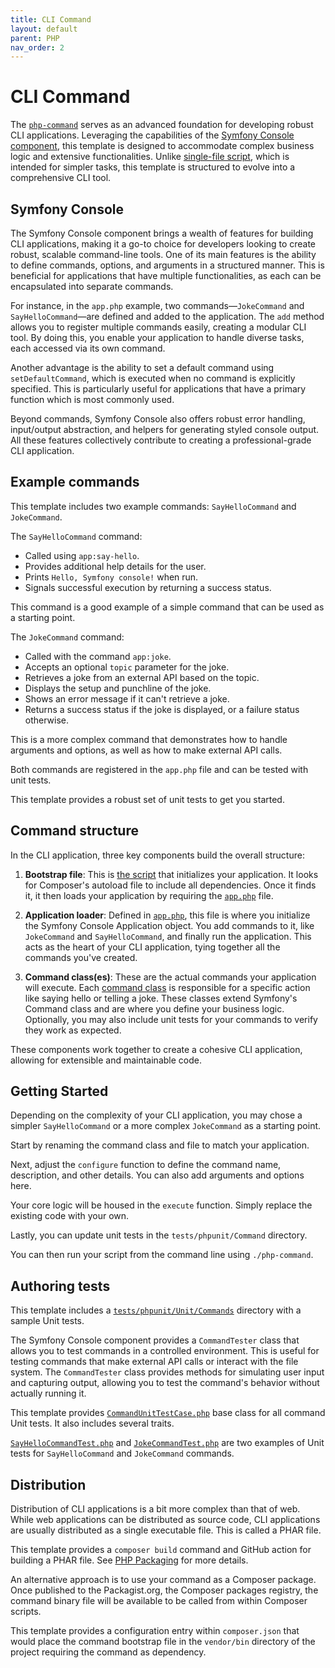 ```yaml
---
title: CLI Command
layout: default
parent: PHP
nav_order: 2
---
```


# CLI Command

The [`php-command`](https://github.com/AlexSkrypnyk/scaffold/blob/main/php-command)
serves as an advanced foundation for developing robust CLI applications.
Leveraging the capabilities of
the [Symfony Console component](https://symfony.com/doc/current/components/console.html),
this template is designed to accommodate complex business logic and extensive
functionalities. Unlike [single-file script](cli-script), which is intended for
simpler tasks, this template is structured to evolve into a comprehensive CLI
tool.

## Symfony Console

The Symfony Console component brings a wealth of features for building CLI
applications, making it a go-to choice for developers looking to create robust,
scalable command-line tools. One of its main features is the ability to define
commands, options, and arguments in a structured manner. This is beneficial for
applications that have multiple functionalities, as each can be encapsulated
into separate commands.

For instance, in the `app.php` example, two commands—`JokeCommand`
and `SayHelloCommand`—are defined and added to the application. The `add` method
allows you to register multiple commands easily, creating a modular CLI tool. By
doing this, you enable your application to handle diverse tasks, each accessed
via its own command.

Another advantage is the ability to set a default command
using `setDefaultCommand`, which is executed when no command is explicitly
specified. This is particularly useful for applications that have a primary
function which is most commonly used.

Beyond commands, Symfony Console also offers robust error handling, input/output
abstraction, and helpers for generating styled console output. All these
features collectively contribute to creating a professional-grade CLI
application.

## Example commands

This template includes two example commands: `SayHelloCommand`
and `JokeCommand`.

The `SayHelloCommand` command:

- Called using `app:say-hello`.
- Provides additional help details for the user.
- Prints `Hello, Symfony console!` when run.
- Signals successful execution by returning a success status.

This command is a good example of a simple command that can be used as a
starting
point.

The `JokeCommand` command:

- Called with the command `app:joke`.
- Accepts an optional `topic` parameter for the joke.
- Retrieves a joke from an external API based on the topic.
- Displays the setup and punchline of the joke.
- Shows an error message if it can't retrieve a joke.
- Returns a success status if the joke is displayed, or a failure status
  otherwise.

This is a more complex command that demonstrates how to handle arguments and
options, as well as how to make external API calls.

Both commands are registered in the `app.php` file and can be tested with unit
tests.

This template provides a robust set of unit tests to get you started.

## Command structure

In the CLI application, three key components build the overall structure:

1. **Bootstrap file**: This
   is [the script](https://github.com/AlexSkrypnyk/scaffold/blob/main/php-command)
   that initializes your application. It looks for Composer's autoload file to
   include all dependencies. Once it finds it, it then loads your application by
   requiring the [`app.php`](https://github.com/AlexSkrypnyk/scaffold/blob/main/src/app.php)
   file.

2. **Application loader**: Defined in [`app.php`](https://github.com/AlexSkrypnyk/scaffold/blob/main/src/app.php),
   this file is where you initialize the Symfony Console Application object. 
   You add commands to it, like `JokeCommand` and `SayHelloCommand`, and finally 
   run the application.
   This acts as the heart of your CLI application, tying together all the
   commands you've created.

3. **Command class(es)**: These are the actual commands your application will
   execute. Each [command class](https://github.com/AlexSkrypnyk/scaffold/tree/main/src/Command)
   is responsible for a specific action like saying hello or telling a joke. 
   These classes extend Symfony's Command class and are
   where you define your business logic. Optionally, you may also include unit
   tests for your commands to verify they work as expected.

These components work together to create a cohesive CLI application, allowing
for extensible and maintainable code.

## Getting Started

Depending on the complexity of your CLI application, you may chose a simpler
`SayHelloCommand` or a more complex `JokeCommand` as a starting point.

Start by renaming the command class and file to match your application.

Next, adjust the `configure` function to define the command name, description,
and other details. You can also add arguments and options here.

Your core logic will be housed in the `execute` function. Simply replace the
existing code with your own.

Lastly, you can update unit tests in the `tests/phpunit/Command` directory.

You can then run your script from the command line
using `./php-command`.

## Authoring tests

This template includes
a [`tests/phpunit/Unit/Commands`](https://github.com/AlexSkrypnyk/scaffold/tree/main/tests/phpunit/Commands)
directory with a sample Unit tests.

The Symfony Console component provides a `CommandTester` class that allows you
to
test commands in a controlled environment. This is useful for testing commands
that make external API calls or interact with the file system.
The `CommandTester` class provides methods for simulating user input and
capturing output, allowing you to test the command's behavior without actually
running it.

This template
provides [`CommandUnitTestCase.php`](https://github.com/AlexSkrypnyk/scaffold/blob/main/tests/phpunit/Unit/Command/CommandTestCase.php)
base class for all command Unit tests. It also includes several traits.

[`SayHelloCommandTest.php`](https://github.com/AlexSkrypnyk/scaffold/blob/main/tests/phpunit/Unit/Command/SayHelloCommandTest.php)
and
[`JokeCommandTest.php`](https://github.com/AlexSkrypnyk/scaffold/blob/main/tests/phpunit/Unit/Command/JokeCommandTest.php)
are two examples of Unit tests for `SayHelloCommand` and `JokeCommand` commands.

## Distribution

Distribution of CLI applications is a bit more complex than that of web.
While web applications can be distributed as source code, CLI applications
are usually distributed as a single executable file. This is called a PHAR file.

This template provides a `composer build` command and GitHub action for building
a PHAR file. See [PHP Packaging](php-packaging) for more details.

An alternative approach is to use your command as a Composer package.
Once published to the Packagist.org, the Composer packages registry, the command
binary file will be available to be called from within Composer scripts.

This template provides a configuration entry within `composer.json` that would
place the command bootstrap file in the `vendor/bin` directory of the project
requiring the command as dependency.
